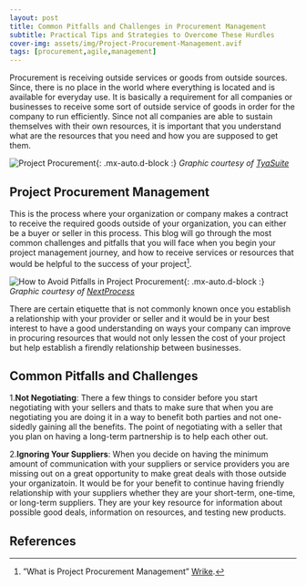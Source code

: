 ```yaml
---
layout: post
title: Common Pitfalls and Challenges in Procurement Management
subtitle: Practical Tips and Strategies to Overcome These Hurdles
cover-img: assets/img/Project-Procurement-Management.avif
tags: [procurement,agile,management]
---
```


Procurement is receiving outside services or goods from outside sources. Since, there is no place in the world where everything is located and is available for everyday use. It is basically a requirement for all companies or businesses to receive some sort of outside service of goods in order for the company to run efficiently. Since not all companies are able to sustain themselves with their own resources, it is important that you understand what are the resources that you need and how you are supposed to get them.

![Project Procurement](/agile-blog/assets/img/procurement-challenges.jpg){: .mx-auto.d-block :}
*Graphic courtesy of [TyaSuite](https://www.tyasuite.com/blog/post/common-procurement-challenges)*

## Project Procurement Management

This is the process where your organization or company makes a contract to receive the required goods outside of your organization, you can either be a buyer or seller in this process. This blog will go through the most common challenges and pitfalls that you will face when you begin your project management journey, and how to receive services or resources that would be helpful to the success of your project[^1].

![How to Avoid Pitfalls in Project Procurement](/agile-blog/assets/img/How-To-Avoid-The-10-Most-Common-Procurement-Mistakes.jpg){: .mx-auto.d-block :}
*Graphic courtesy of [NextProcess](https://www.nextprocess.com/procurement-solutions/common-procurement-mistakes-and-how-to-avoid-them/)*

There are certain etiquette that is not commonly known once you establish a relationship with your provider or seller and it would be in your best interest to have a good understanding on ways your company can improve in procuring resources that would not only lessen the cost of your project but help establish a firendly relationship between businesses.

## Common Pitfalls and Challenges

1.**Not Negotiating**: There a few things to consider before you start negotiating with your sellers and thats to make sure that when you are negotiating you are doing it in a way to benefit both parties and not one-sidedly gaining all the benefits. The point of negotiating with a seller that you plan on having a long-term partnership is to help each other out. 

2.**Ignoring Your Suppliers**: When you decide on having the minimum amount of communication with your suppliers or service providers you are missing out on a great opportunity to make great deals with those outside your organizatoin. It would be for your benefit to continue having friendly relationship with your suppliers whether they are your short-term, one-time, or long-term suppliers. They are your key resource for information about possible good deals, information on resources, and testing new products.

## References

[^1]:”What is Project Procurement Management” [Wrike](https://www.wrike.com/project-management-guide/faq/what-is-project-procurement-management/).
[^2]: "ChatGPT"[openAI](https://chat.openai.com/c/35261832-8011-4c3e-af2c-9dd5547b3382).
[^3]: "Information Technology Project Management"[SCHWALBE](https://handoutset.com/wp-content/uploads/2022/05/Information-Technology-Project-Management-Kathy-Schwalbe.pdf)).
